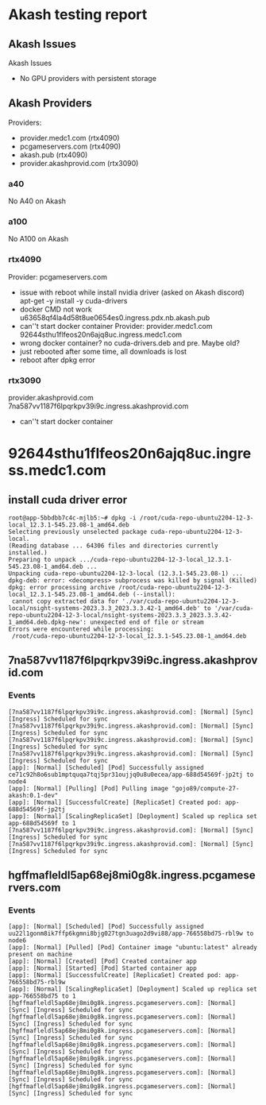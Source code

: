 # Akash testing report

## Akash Issues
Akash Issues
- No GPU providers with persistent storage

## Akash Providers
Providers:
- provider.medc1.com (rtx4090)
- pcgameservers.com (rtx4090)
- akash.pub (rtx4090)
- provider.akashprovid.com (rtx3090)

### a40
No A40 on Akash
### a100
No A100 on Akash

### rtx4090
Provider: pcgameservers.com 
  - issue with reboot while install nvidia driver (asked on Akash discord)
    apt-get -y install -y cuda-drivers
  - docker CMD not work
u63658qf4la4d58t8ue0654es0.ingress.pdx.nb.akash.pub
  - can''t start docker container
Provider: provider.medc1.com
92644sthu1flfeos20n6ajq8uc.ingress.medc1.com
  - wrong docker container? no cuda-drivers.deb and pre. Maybe old?
  - just rebooted after some time, all downloads is lost
  - reboot after dpkg error

### rtx3090
provider.akashprovid.com
7na587vv1187f6lpqrkpv39i9c.ingress.akashprovid.com
  - can''t start docker container


# 92644sthu1flfeos20n6ajq8uc.ingress.medc1.com 
## install cuda driver error 
```
root@app-5bbdbb7c4c-mjlb5:~# dpkg -i /root/cuda-repo-ubuntu2204-12-3-local_12.3.1-545.23.08-1_amd64.deb
Selecting previously unselected package cuda-repo-ubuntu2204-12-3-local.
(Reading database ... 64306 files and directories currently installed.)
Preparing to unpack .../cuda-repo-ubuntu2204-12-3-local_12.3.1-545.23.08-1_amd64.deb ...
Unpacking cuda-repo-ubuntu2204-12-3-local (12.3.1-545.23.08-1) ...
dpkg-deb: error: <decompress> subprocess was killed by signal (Killed)
dpkg: error processing archive /root/cuda-repo-ubuntu2204-12-3-local_12.3.1-545.23.08-1_amd64.deb (--install):
 cannot copy extracted data for './var/cuda-repo-ubuntu2204-12-3-local/nsight-systems-2023.3.3_2023.3.3.42-1_amd64.deb' to '/var/cuda-repo-ubuntu2204-12-3-local/nsight-systems-2023.3.3_2023.3.3.42-1_amd64.deb.dpkg-new': unexpected end of file or stream
Errors were encountered while processing:
 /root/cuda-repo-ubuntu2204-12-3-local_12.3.1-545.23.08-1_amd64.deb
```

## 7na587vv1187f6lpqrkpv39i9c.ingress.akashprovid.com
### Events
```
[7na587vv1187f6lpqrkpv39i9c.ingress.akashprovid.com]: [Normal] [Sync] [Ingress] Scheduled for sync
[7na587vv1187f6lpqrkpv39i9c.ingress.akashprovid.com]: [Normal] [Sync] [Ingress] Scheduled for sync
[7na587vv1187f6lpqrkpv39i9c.ingress.akashprovid.com]: [Normal] [Sync] [Ingress] Scheduled for sync
[7na587vv1187f6lpqrkpv39i9c.ingress.akashprovid.com]: [Normal] [Sync] [Ingress] Scheduled for sync
[app]: [Normal] [Scheduled] [Pod] Successfully assigned ce71c92h8o6sub1mptquqa7tqj5pr31oujjq0u8u0ecea/app-688d54569f-jp2tj to node4
[app]: [Normal] [Pulling] [Pod] Pulling image "gojo89/compute-27-akash:0.1-dev"
[app]: [Normal] [SuccessfulCreate] [ReplicaSet] Created pod: app-688d54569f-jp2tj
[app]: [Normal] [ScalingReplicaSet] [Deployment] Scaled up replica set app-688d54569f to 1
[7na587vv1187f6lpqrkpv39i9c.ingress.akashprovid.com]: [Normal] [Sync] [Ingress] Scheduled for sync
[7na587vv1187f6lpqrkpv39i9c.ingress.akashprovid.com]: [Normal] [Sync] [Ingress] Scheduled for sync
```

## hgffmafleldl5ap68ej8mi0g8k.ingress.pcgameservers.com
### Events
```
[app]: [Normal] [Scheduled] [Pod] Successfully assigned uu22l1gonm8ik7ffp6kgmni8bjg027tgn3uago2d9vi88/app-766558bd75-rbl9w to node6
[app]: [Normal] [Pulled] [Pod] Container image "ubuntu:latest" already present on machine
[app]: [Normal] [Created] [Pod] Created container app
[app]: [Normal] [Started] [Pod] Started container app
[app]: [Normal] [SuccessfulCreate] [ReplicaSet] Created pod: app-766558bd75-rbl9w
[app]: [Normal] [ScalingReplicaSet] [Deployment] Scaled up replica set app-766558bd75 to 1
[hgffmafleldl5ap68ej8mi0g8k.ingress.pcgameservers.com]: [Normal] [Sync] [Ingress] Scheduled for sync
[hgffmafleldl5ap68ej8mi0g8k.ingress.pcgameservers.com]: [Normal] [Sync] [Ingress] Scheduled for sync
[hgffmafleldl5ap68ej8mi0g8k.ingress.pcgameservers.com]: [Normal] [Sync] [Ingress] Scheduled for sync
[hgffmafleldl5ap68ej8mi0g8k.ingress.pcgameservers.com]: [Normal] [Sync] [Ingress] Scheduled for sync
[hgffmafleldl5ap68ej8mi0g8k.ingress.pcgameservers.com]: [Normal] [Sync] [Ingress] Scheduled for sync
[hgffmafleldl5ap68ej8mi0g8k.ingress.pcgameservers.com]: [Normal] [Sync] [Ingress] Scheduled for sync
[hgffmafleldl5ap68ej8mi0g8k.ingress.pcgameservers.com]: [Normal] [Sync] [Ingress] Scheduled for sync
```